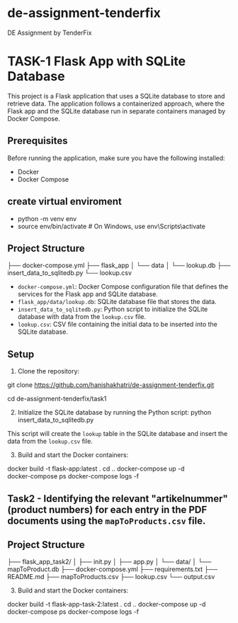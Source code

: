 # de-assignment-tenderfix
DE Assignment by TenderFix

# TASK-1  Flask App with SQLite Database

This project is a Flask application that uses a SQLite database to store and retrieve data. The application follows a containerized approach, where the Flask app and the SQLite database run in separate containers managed by Docker Compose.

## Prerequisites

Before running the application, make sure you have the following installed:

- Docker
- Docker Compose

## create virtual enviroment 

- python -m venv env
- source env/bin/activate  # On Windows, use env\Scripts\activate

## Project Structure
├── docker-compose.yml
├── flask_app
│   └── data
│       └── lookup.db
├── insert_data_to_sqlitedb.py
└── lookup.csv

- `docker-compose.yml`: Docker Compose configuration file that defines the services for the Flask app and SQLite database.
- `flask_app/data/lookup.db`: SQLite database file that stores the data.
- `insert_data_to_sqlitedb.py`: Python script to initialize the SQLite database with data from the `lookup.csv` file.
- `lookup.csv`: CSV file containing the initial data to be inserted into the SQLite database.

## Setup

1. Clone the repository:

git clone https://github.com/hanishakhatri/de-assignment-tenderfix.git

cd de-assignment-tenderfix/task1

2. Initialize the SQLite database by running the Python script:
python insert_data_to_sqlitedb.py

This script will create the `lookup` table in the SQLite database and insert the data from the `lookup.csv` file.

3. Build and start the Docker containers:

docker build -t flask-app:latest .
cd .. 
docker-compose up -d  
docker-compose ps
docker-compose logs -f



## Task2 - Identifying the relevant "artikelnummer" (product numbers) for each entry in the PDF documents using the `mapToProducts.csv` file.


## Project Structure 

├── flask_app_task2/
│   ├── init.py
│   ├── app.py
│   └── data/
│       └── mapToProduct.db
├── docker-compose.yml
├── requirements.txt
├── README.md
├── mapToProducts.csv
├── lookup.csv
└── output.csv

3. Build and start the Docker containers:

docker build -t flask-app-task-2:latest .
cd .. 
docker-compose up -d  
docker-compose ps
docker-compose logs -f
